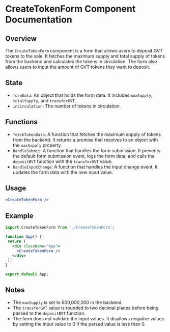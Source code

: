 # CreateTokenForm Component Documentation

## Overview

The `CreateTokenForm` component is a form that allows users to deposit GVT tokens to the sale. It fetches the maximum supply and total supply of tokens from the backend and calculates the tokens in circulation. The form also allows users to input the amount of GVT tokens they want to deposit.

## State

- `formData`: An object that holds the form data. It includes `maxSupply`, `totalSupply`, and `transferGVT`.
- `inCirculation`: The number of tokens in circulation.

## Functions

- `fetchTokenData`: A function that fetches the maximum supply of tokens from the backend. It returns a promise that resolves to an object with the `maxSupply` property.
- `handleSubmit`: A function that handles the form submission. It prevents the default form submission event, logs the form data, and calls the `depositBVT` function with the `transferGVT` value.
- `handleInputChange`: A function that handles the input change event. It updates the form data with the new input value.

## Usage

```jsx
<CreateTokenForm />
```

## Example

```jsx
import CreateTokenForm from './CreateTokenForm';

function App() {
 return (
   <div className="App">
     <CreateTokenForm />
   </div>
 );
}

export default App;
```

## Notes

- The `maxSupply` is set to 600,000,000 in the backend.
- The `transferGVT` value is rounded to two decimal places before being passed to the `depositBVT` function.
- The form does not validate the input values. It disallows negative values by setting the input value to 0 if the parsed value is less than 0.